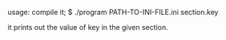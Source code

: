 usage:
compile it;
$ ./program PATH-TO-INI-FILE.ini section.key

it prints out the value of key in the given section.